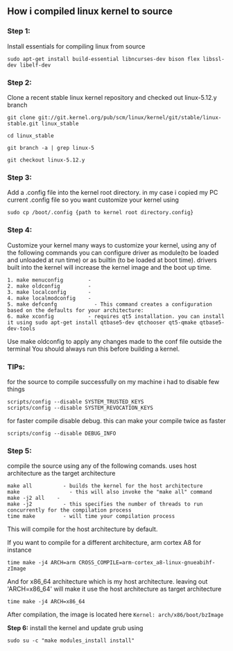 
## How i compiled linux kernel to source

### Step 1:
Install essentials for compiling linux from source

```
sudo apt-get install build-essential libncurses-dev bison flex libssl-dev libelf-dev
```

### Step 2:
Clone a recent stable linux kernel repository and checked out linux-5.12.y branch

```
git clone git://git.kernel.org/pub/scm/linux/kernel/git/stable/linux-stable.git linux_stable
```
```
cd linux_stable

git branch -a | grep linux-5

git checkout linux-5.12.y
```

### Step 3:
Add a .config file into the kernel root directory. in my case i copied my PC current .config file
so you want customize your kernel using

```sudo cp /boot/.config {path to kernel root directory.config} ```


### Step 4:
Customize your kernel
many ways to customize your kernel, using any of the following commands you can configure driver as module(to be loaded and unloaded at run time) or as builtin (to be loaded at boot time). drivers built into the kernel will increase the kernel image and the boot up time.

```
1. make menuconfig        - 
2. make oldconfig         - 
3. make localconfig       - 
4. make localmodconfig	  - 
5. make defconfg	        - This command creates a configuration based on the defaults for your architecture:
6. make xconfig	          - requires qt5 installation. you can install it using sudo apt-get install qtbase5-dev qtchooser qt5-qmake qtbase5-dev-tools
```

Use make oldconfig to apply any changes made to the conf file outside the terminal
You should always run this before building a kernel.

### TIPs:
for the source to compile successfully on my machine i had to disable few things
```
scripts/config --disable SYSTEM_TRUSTED_KEYS
scripts/config --disable SYSTEM_REVOCATION_KEYS
```

for faster compile disable debug. this can make your compile twice as faster
```
scripts/config --disable DEBUG_INFO
```


### Step 5:
compile the source using any of the following comands. uses host architecture as the target architecture
```
make all		  - builds the kernel for the host architecture
make			    - this will also invoke the "make all" command
make -j2 all	- 
make -j2 		  - this specifies the number of threads to run concurrently for the compilation process
time make		  - will time your compilation process
```
This will compile for the host architecture by default.

If you want to compile for a different architecture, arm cortex A8 for instance

``time make -j4 ARCH=arm CROSS_COMPILE=arm-cortex_a8-linux-gnueabihf- zImage``

And for x86_64 architecture which is my host architecture. leaving out 'ARCH=x86_64' will make it use the host architecture as target architecture
```
time make -j4 ARCH=x86_64
```

After compilation, the image is located here
``Kernel: arch/x86/boot/bzImage``

**Step 6:**
install the kernel and update grub using
```
sudo su -c "make modules_install install"
```
